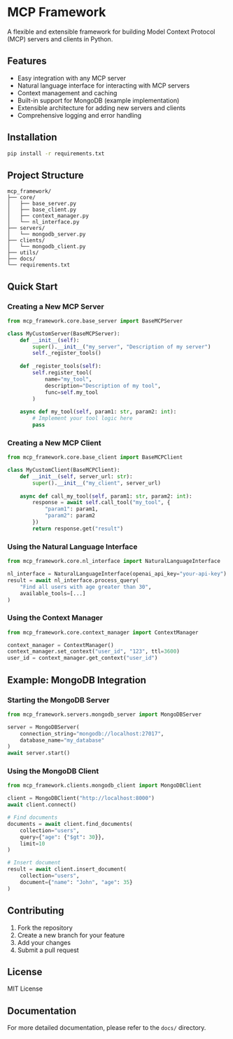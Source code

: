 # MCP Framework

A flexible and extensible framework for building Model Context Protocol (MCP) servers and clients in Python.

## Features

- Easy integration with any MCP server
- Natural language interface for interacting with MCP servers
- Context management and caching
- Built-in support for MongoDB (example implementation)
- Extensible architecture for adding new servers and clients
- Comprehensive logging and error handling

## Installation

```bash
pip install -r requirements.txt
```

## Project Structure

```
mcp_framework/
├── core/
│   ├── base_server.py
│   ├── base_client.py
│   ├── context_manager.py
│   └── nl_interface.py
├── servers/
│   └── mongodb_server.py
├── clients/
│   └── mongodb_client.py
├── utils/
├── docs/
└── requirements.txt
```

## Quick Start

### Creating a New MCP Server

```python
from mcp_framework.core.base_server import BaseMCPServer

class MyCustomServer(BaseMCPServer):
    def __init__(self):
        super().__init__("my_server", "Description of my server")
        self._register_tools()
    
    def _register_tools(self):
        self.register_tool(
            name="my_tool",
            description="Description of my tool",
            func=self.my_tool
        )
    
    async def my_tool(self, param1: str, param2: int):
        # Implement your tool logic here
        pass
```

### Creating a New MCP Client

```python
from mcp_framework.core.base_client import BaseMCPClient

class MyCustomClient(BaseMCPClient):
    def __init__(self, server_url: str):
        super().__init__("my_client", server_url)
    
    async def call_my_tool(self, param1: str, param2: int):
        response = await self.call_tool("my_tool", {
            "param1": param1,
            "param2": param2
        })
        return response.get("result")
```

### Using the Natural Language Interface

```python
from mcp_framework.core.nl_interface import NaturalLanguageInterface

nl_interface = NaturalLanguageInterface(openai_api_key="your-api-key")
result = await nl_interface.process_query(
    "Find all users with age greater than 30",
    available_tools=[...]
)
```

### Using the Context Manager

```python
from mcp_framework.core.context_manager import ContextManager

context_manager = ContextManager()
context_manager.set_context("user_id", "123", ttl=3600)
user_id = context_manager.get_context("user_id")
```

## Example: MongoDB Integration

### Starting the MongoDB Server

```python
from mcp_framework.servers.mongodb_server import MongoDBServer

server = MongoDBServer(
    connection_string="mongodb://localhost:27017",
    database_name="my_database"
)
await server.start()
```

### Using the MongoDB Client

```python
from mcp_framework.clients.mongodb_client import MongoDBClient

client = MongoDBClient("http://localhost:8000")
await client.connect()

# Find documents
documents = await client.find_documents(
    collection="users",
    query={"age": {"$gt": 30}},
    limit=10
)

# Insert document
result = await client.insert_document(
    collection="users",
    document={"name": "John", "age": 35}
)
```

## Contributing

1. Fork the repository
2. Create a new branch for your feature
3. Add your changes
4. Submit a pull request

## License

MIT License

## Documentation

For more detailed documentation, please refer to the `docs/` directory. 